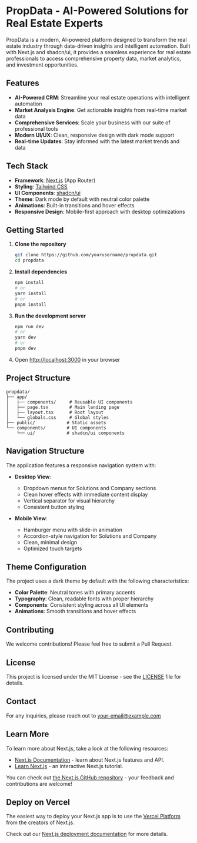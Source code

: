 # PropData - AI-Powered Solutions for Real Estate Experts

PropData is a modern, AI-powered platform designed to transform the real estate industry through data-driven insights and intelligent automation. Built with Next.js and shadcn/ui, it provides a seamless experience for real estate professionals to access comprehensive property data, market analytics, and investment opportunities.

## Features

- **AI-Powered CRM**: Streamline your real estate operations with intelligent automation
- **Market Analysis Engine**: Get actionable insights from real-time market data
- **Comprehensive Services**: Scale your business with our suite of professional tools
- **Modern UI/UX**: Clean, responsive design with dark mode support
- **Real-time Updates**: Stay informed with the latest market trends and data

## Tech Stack

- **Framework**: [Next.js](https://nextjs.org) (App Router)
- **Styling**: [Tailwind CSS](https://tailwindcss.com)
- **UI Components**: [shadcn/ui](https://ui.shadcn.com)
- **Theme**: Dark mode by default with neutral color palette
- **Animations**: Built-in transitions and hover effects
- **Responsive Design**: Mobile-first approach with desktop optimizations

## Getting Started

1. **Clone the repository**

   ```bash
   git clone https://github.com/yourusername/propdata.git
   cd propdata
   ```

2. **Install dependencies**

   ```bash
   npm install
   # or
   yarn install
   # or
   pnpm install
   ```

3. **Run the development server**

   ```bash
   npm run dev
   # or
   yarn dev
   # or
   pnpm dev
   ```

4. Open [http://localhost:3000](http://localhost:3000) in your browser

## Project Structure

```
propdata/
├── app/
│   ├── components/     # Reusable UI components
│   ├── page.tsx        # Main landing page
│   ├── layout.tsx      # Root layout
│   └── globals.css     # Global styles
├── public/            # Static assets
└── components/        # UI components
    └── ui/            # shadcn/ui components
```

## Navigation Structure

The application features a responsive navigation system with:

- **Desktop View**:

  - Dropdown menus for Solutions and Company sections
  - Clean hover effects with immediate content display
  - Vertical separator for visual hierarchy
  - Consistent button styling

- **Mobile View**:
  - Hamburger menu with slide-in animation
  - Accordion-style navigation for Solutions and Company
  - Clean, minimal design
  - Optimized touch targets

## Theme Configuration

The project uses a dark theme by default with the following characteristics:

- **Color Palette**: Neutral tones with primary accents
- **Typography**: Clean, readable fonts with proper hierarchy
- **Components**: Consistent styling across all UI elements
- **Animations**: Smooth transitions and hover effects

## Contributing

We welcome contributions! Please feel free to submit a Pull Request.

## License

This project is licensed under the MIT License - see the [LICENSE](LICENSE) file for details.

## Contact

For any inquiries, please reach out to [your-email@example.com](mailto:your-email@example.com)

## Learn More

To learn more about Next.js, take a look at the following resources:

- [Next.js Documentation](https://nextjs.org/docs) - learn about Next.js features and API.
- [Learn Next.js](https://nextjs.org/learn) - an interactive Next.js tutorial.

You can check out [the Next.js GitHub repository](https://github.com/vercel/next.js) - your feedback and contributions are welcome!

## Deploy on Vercel

The easiest way to deploy your Next.js app is to use the [Vercel Platform](https://vercel.com/new?utm_medium=default-template&filter=next.js&utm_source=create-next-app&utm_campaign=create-next-app-readme) from the creators of Next.js.

Check out our [Next.js deployment documentation](https://nextjs.org/docs/app/building-your-application/deploying) for more details.
